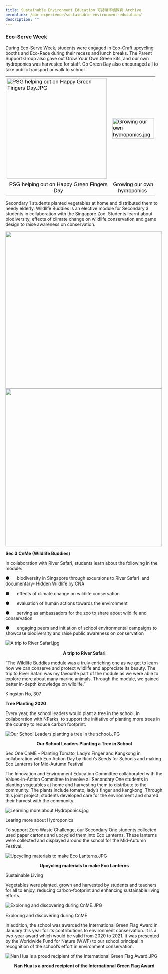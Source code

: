 ```yaml
---
title: Sustainable Environment Education 可持续环境教育 Archive
permalink: /our-experience/sustainable-environment-education/
description: ""
---
```

### Eco-Serve Week&nbsp;  
  
During Eco-Serve Week, students were engaged in Eco-Craft upcycling booths and Eco-Race during their recess and lunch breaks. The Parent Support Group also gave out Grow Your Own Green kits, and our own hydroponics was harvested for staff. Go Green Day also encouraged all to take public transport or walk to school.  

<table style="margin-top: auto; margin-right: 0px !important; margin-bottom: auto; margin-left: auto; outline: 0px; padding: 0px; box-sizing: border-box; border-collapse: collapse; clear: both; border: none; width: 700px; height: auto !important; color: rgb(0, 0, 0); font-family: Raleway, sans-serif; font-size: 17px; font-style: normal; font-variant-ligatures: normal; font-variant-caps: normal; font-weight: 400; letter-spacing: normal; orphans: 2; text-align: left; text-transform: none; white-space: normal; widows: 2; word-spacing: 0px; -webkit-text-stroke-width: 0px; text-decoration-thickness: initial; text-decoration-style: initial; text-decoration-color: initial;" class="ive_eobj_center iveo_table ives_tab_simple"><tbody style="margin: 0px; outline: 0px; padding: 0px; box-sizing: border-box;"><tr style="margin: 0px; outline: 0px; padding: 0px; box-sizing: border-box;"><td style="margin: 0px; outline: 0px; padding: 4px; box-sizing: border-box; text-align: left; background-color: transparent; border-bottom: 1px solid rgb(170, 170, 170); color: inherit; width: 60px;"><img style="margin: 0px 10px 0px 0px; outline: 0px; padding: 0px; box-sizing: border-box; float: left; max-width: 100%; height: 320px; width: 320px;" class="ive_eobj_left" alt="PSG helping out on Happy Green Fingers Day.JPG" width="100%" src="/images/happygreenfingersday.jpg"><br style="margin: 0px; outline: 0px; padding: 0px; box-sizing: border-box;"></td><td style="margin: 0px; outline: 0px; padding: 4px; box-sizing: border-box; text-align: left; background-color: transparent; border-bottom: 1px solid rgb(170, 170, 170); color: inherit; width: 60px;"><img style="margin: 0px 10px 0px 0px; outline: 0px; padding: 0px; box-sizing: border-box; float: left; max-width: 100%; height: auto !important;" class="ive_eobj_left" alt="Growing our own hydroponics.jpg" width="100%" src="/images/hydroponics.jpg"><br style="margin: 0px; outline: 0px; padding: 0px; box-sizing: border-box;"></td></tr><tr style="margin: 0px; outline: 0px; padding: 0px; box-sizing: border-box;"><td style="margin: 0px; outline: 0px; padding: 4px; box-sizing: border-box; text-align: center; background-color: transparent; border-bottom: 1px solid rgb(170, 170, 170); color: inherit; width: 60px;">PSG helping out on Happy Green Fingers Day</td><td style="margin: 0px; outline: 0px; padding: 4px; box-sizing: border-box; text-align: center; background-color: transparent; border-bottom: 1px solid rgb(170, 170, 170); color: inherit; width: 60px;">Growing our own hydroponics&nbsp;</td></tr></tbody></table>

  
Secondary 1 students planted vegetables at home and distributed them to needy elderly. Wildlife Buddies is an elective module for Secondary 3 students in collaboration with the Singapore Zoo. Students learnt about biodiversity, effects of climate change on wildlife conservation and game design to raise awareness on conservation.  

<img style="width:500px" src="/images/see1.png">
<img style="width:500px" src="/images/see2.png">
  

**Sec 3 CnMe (Wildlife Buddies)**

In collaboration with River Safari, students learn about the following in the module:

●&nbsp;&nbsp;&nbsp;&nbsp;&nbsp;&nbsp;biodiversity in Singapore through excursions to River Safari&nbsp; and documentary- Hidden Wildlife by CNA

●&nbsp;&nbsp;&nbsp;&nbsp;&nbsp;&nbsp;effects of climate change on wildlife conservation

●&nbsp;&nbsp;&nbsp;&nbsp;&nbsp;&nbsp;evaluation of human actions towards the environment

●&nbsp;&nbsp;&nbsp;&nbsp;&nbsp;&nbsp;serving as ambassadors for the zoo to share about wildlife and conservation

●&nbsp;&nbsp;&nbsp;&nbsp;&nbsp;&nbsp;engaging peers and initiation of school environmental campaigns to showcase biodiversity and raise public awareness on conservation

![A trip to River Safari.jpg](/images/riversafari.jpg)

<p style="text-align: center"><strong>A trip to River Safari</strong></p>

“The Wildlife Buddies module was a truly enriching one as we got to learn how we can conserve and protect wildlife and appreciate its beauty. The trip to River Safari was my favourite part of the module as we were able to explore more about many marine animals. Through the module, we gained better in-depth knowledge on wildlife.”

Kingston Ho, 307

**Tree Planting 2020**

Every year, the school leaders would plant a tree in the school, in collaboration with NParks, to support the initiative of planting more trees in the country to reduce carbon footprint.

![Our School Leaders planting a tree in the school.JPG](/images/plantatree.jpg)

<p style="text-align: center"><strong>Our School Leaders Planting a Tree in School</strong></p>

  

Sec One CnME – Planting Tomato, Lady’s Finger and Kangkong in collaboration with Eco Action Day by Ricoh’s Seeds for Schools and making Eco Lanterns for Mid-Autumn Festival

  

The Innovation and Environment Education Committee collaborated with the Values-in-Action Committee to involve all Secondary One students in planting vegetables at home and harvesting them to distribute to the community. The plants include tomato, lady’s finger and kangkong. Through this joint project, students developed care for the environment and shared their harvest with the community.

![Learning more about Hydroponics.jpg](/images/1hydroponics.jpg)

Learing more about Hydroponics

  

To support Zero Waste Challenge, our Secondary One students collected used paper cartons and upcycled them into Eco Lanterns. These lanterns were collected and displayed around the school for the Mid-Autumn Festival.  

  

![Upcycling materials to make Eco Lanterns.JPG](/images/ecolanterns.jpg)

<p style="text-align: center"><strong>Upcycling materials to make Eco Lanterns</strong></p>

Sustainable Living  

Vegetables were planted, grown and harvested by students and teachers for all to enjoy, reducing carbon-footprint and enhancing sustainable living efforts.&nbsp;&nbsp; &nbsp; &nbsp;&nbsp;

![Exploring and discovering during CnME.JPG](/images/CnME.jpg)

Exploring and discovering during CnME

  

In addition, the school was awarded the International Green Flag Award in January this year for its contributions to environment conservation. It is a two-year award which would be valid from 2020 to 2021. It was presented by the Worldwide Fund for Nature (WWF) to our school principal in recognition of the school’s effort in environment conservation.

![Nan Hua is a proud recipient of the International Green Flag Award.JPG](/images/internationalgreenflagaward.jpg)

<p style="text-align: center"><strong>Nan Hua is a proud recipient of the International Green Flag Award</strong></p>